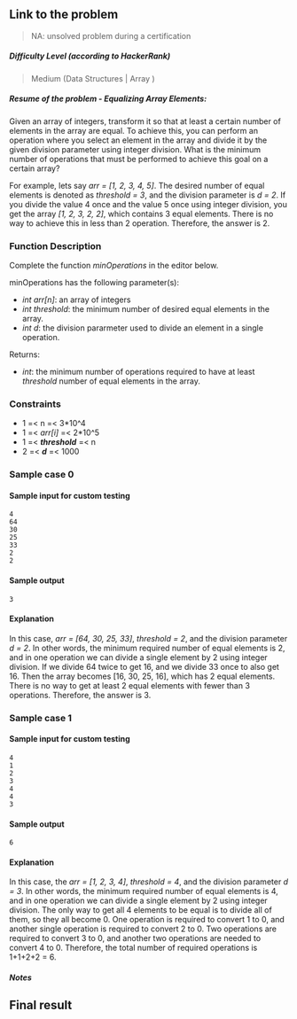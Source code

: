 ## Link to the problem

> NA: unsolved problem during a certification

##### Difficulty Level (according to HackerRank)

> Medium (Data Structures | Array )

##### Resume of the problem - Equalizing Array Elements:

Given an array of integers, transform it so that at least a certain number of elements 
in the array are equal. To achieve this, you can perform an operation where you select an element
in the array and divide it by the given division parameter using integer division. What is the
minimum number of operations that must be performed to achieve this goal on a certain array?

For example, lets say *arr = [1, 2, 3, 4, 5]*. The desired number of equal elements is denoted
as *threshold = 3*, and the division parameter is *d = 2*. If you divide the value 4 once and the value 
5 once using integer division, you get the array *[1, 2, 3, 2, 2]*, which contains 3 equal elements.
There is no way to achieve this in less than 2 operation.
Therefore, the answer is 2.

### Function Description

Complete the function *minOperations* in the editor below.

minOperations has the following parameter(s):
- *int arr[n]*: an array of integers
- *int threshold*: the minimum number of desired equal elements in the array.
- *int d*: the division pararmeter used to divide an element in a single operation.

Returns:
- *int*: the minimum number of operations required to have at least *threshold* number of equal elements 
  in the array.

### Constraints

- 1 =< n =< 3*10^4
- 1 =< *arr[i]* =< 2*10^5
- 1 =< ***threshold*** =< n
- 2 =< ***d*** =< 1000

### Sample case 0

#### Sample input for custom testing
```
4
64
30
25
33
2
2
```

#### Sample output
```
3
```

#### Explanation

In this case, *arr = [64, 30, 25, 33]*, *threshold = 2*, and the division parameter *d = 2*. In other
words, the minimum required number of equal elements is 2, and in one operation we can divide a single 
element by 2 using integer division. If we divide 64 twice to get 16, and we divide 33 once to also get 
16. Then the array becomes [16, 30, 25, 16], which has 2 equal elements. There is no way to get at least 
2 equal elements with fewer than 3 operations. Therefore, the answer is 3.

### Sample case 1

#### Sample input for custom testing
```
4
1
2
3
4
4
3
```

#### Sample output
```
6
```

#### Explanation

In this case, the *arr = [1, 2, 3, 4]*, *threshold = 4*, and the division parameter *d = 3*. In other words, 
the minimum required number of equal elements is 4, and in one operation we can divide a single element by 2 
using integer division. The only way to get all 4 elements to be equal is to divide all of them, so they 
all become 0. One operation is required to convert 1 to 0, and another single operation is required to convert 
2 to 0. Two operations are required to convert 3 to 0, and another two operations are needed to convert 4 to 0.
Therefore, the total number of required operations is 1+1+2+2 = 6.
##### Notes


## Final result